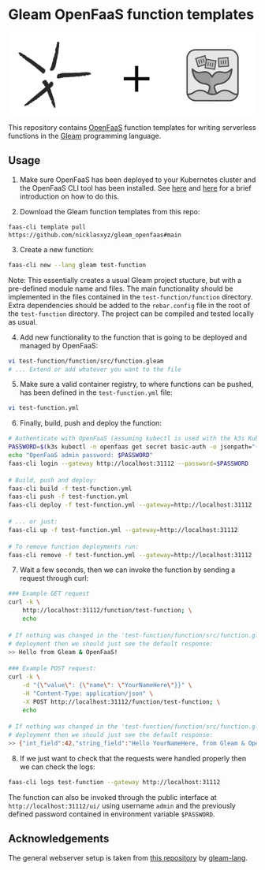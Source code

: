 # Gleam OpenFaaS function templates

<p align="center">
  <img src="preview/logo.png" />
</p>

This repository contains [OpenFaaS](https://github.com/openfaas) function templates for writing serverless functions in the [Gleam](https://github.com/gleam-lang/gleam) programming language.


## Usage

1. Make sure OpenFaaS has been deployed to your Kubernetes cluster and the OpenFaaS CLI tool has been installed. See [here](https://github.com/NicklasXYZ/selfhosted-serverless) and [here](https://github.com/NicklasXYZ/selfhosted-serverless/blob/main/OpenFaaS.md) for a brief introduction on how to do this.

2. Download the Gleam function templates from this repo:

```
faas-cli template pull https://github.com/nicklasxyz/gleam_openfaas#main
```

3. Create a new function:

``` bash
faas-cli new --lang gleam test-function
```

Note: This essentially creates a usual Gleam project stucture, but with a pre-defined module name and files. The main functionality should be implemented in the files contained in the `test-function/function` directory. Extra dependencies should be added to the `rebar.config` file in the root of the `test-function` directory. The project can be compiled and tested locally as usual.

4. Add new functionality to the function that is going to be deployed and managed by OpenFaaS:

``` bash
vi test-function/function/src/function.gleam
# ... Extend or add whatever you want to the file
```

5. Make sure a valid container registry, to where functions can be pushed, has been defined in the `test-function.yml` file:

``` bash
vi test-function.yml
```

6. Finally, build, push and deploy the function:

```bash
# Authenticate with OpenFaaS (assuming kubectl is used with the k3s Kubernetes distribution):
PASSWORD=$(k3s kubectl -n openfaas get secret basic-auth -o jsonpath="{.data.basic-auth-password}" | base64 --decode) && \
echo "OpenFaaS admin password: $PASSWORD"
faas-cli login --gateway http://localhost:31112 --password=$PASSWORD

# Build, push and deploy:
faas-cli build -f test-function.yml
faas-cli push -f test-function.yml
faas-cli deploy -f test-function.yml --gateway=http://localhost:31112

# ... or just:
faas-cli up -f test-function.yml --gateway=http://localhost:31112

# To remove function deployments run:
faas-cli remove -f test-function.yml --gateway=http://localhost:31112
```

7. Wait a few seconds, then we can invoke the function by sending a request through curl:

```bash
### Example GET request
curl -k \
    http://localhost:31112/function/test-function; \
    echo

# If nothing was changed in the 'test-function/function/src/function.gleam' file before
# deployment then we should just see the default response:
>> Hello from Gleam & OpenFaaS!

### Example POST request:
curl -k \
    -d "{\"value\": {\"name\": \"YourNameHere\"}}" \
    -H "Content-Type: application/json" \
    -X POST http://localhost:31112/function/test-function; \
    echo

# If nothing was changed in the 'test-function/function/src/function.gleam' file before
# deployment then we should just see the default response:
>> {"int_field":42,"string_field":"Hello YourNameHere, from Gleam & OpenFaaS!"}
```

8. If we just want to check that the requests were handled properly then we can check the logs:

```bash
faas-cli logs test-function --gateway http://localhost:31112
```

The function can also be invoked through the public interface at `http://localhost:31112/ui/` using username `admin` and the previously defined password contained in environment variable `$PASSWORD`.


## Acknowledgements

The general webserver setup is taken from [this repository](https://github.com/gleam-lang/example-echo-server) by [gleam-lang](https://github.com/gleam-lang).
